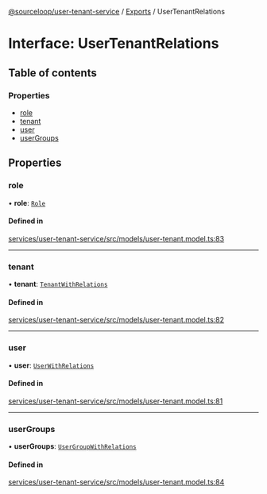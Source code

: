 [@sourceloop/user-tenant-service](../README.md) / [Exports](../modules.md) / UserTenantRelations

# Interface: UserTenantRelations

## Table of contents

### Properties

- [role](UserTenantRelations.md#role)
- [tenant](UserTenantRelations.md#tenant)
- [user](UserTenantRelations.md#user)
- [userGroups](UserTenantRelations.md#usergroups)

## Properties

### role

• **role**: [`Role`](../classes/Role.md)

#### Defined in

[services/user-tenant-service/src/models/user-tenant.model.ts:83](https://github.com/sourcefuse/loopback4-microservice-catalog/blob/d35fdb3f0/services/user-tenant-service/src/models/user-tenant.model.ts#L83)

___

### tenant

• **tenant**: [`TenantWithRelations`](../modules.md#tenantwithrelations)

#### Defined in

[services/user-tenant-service/src/models/user-tenant.model.ts:82](https://github.com/sourcefuse/loopback4-microservice-catalog/blob/d35fdb3f0/services/user-tenant-service/src/models/user-tenant.model.ts#L82)

___

### user

• **user**: [`UserWithRelations`](../modules.md#userwithrelations)

#### Defined in

[services/user-tenant-service/src/models/user-tenant.model.ts:81](https://github.com/sourcefuse/loopback4-microservice-catalog/blob/d35fdb3f0/services/user-tenant-service/src/models/user-tenant.model.ts#L81)

___

### userGroups

• **userGroups**: [`UserGroupWithRelations`](../modules.md#usergroupwithrelations)

#### Defined in

[services/user-tenant-service/src/models/user-tenant.model.ts:84](https://github.com/sourcefuse/loopback4-microservice-catalog/blob/d35fdb3f0/services/user-tenant-service/src/models/user-tenant.model.ts#L84)
